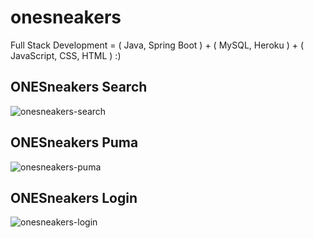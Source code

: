 # onesneakers
Full Stack Development  =  ( Java, Spring Boot ) + ( MySQL, Heroku ) + ( JavaScript, CSS, HTML ) :)

## ONESneakers Search
![onesneakers-search](https://user-images.githubusercontent.com/89559981/152619662-9108d35e-a01e-44e3-a351-588e91c9a30f.png)

## ONESneakers Puma
![onesneakers-puma](https://user-images.githubusercontent.com/89559981/152619664-1623f1ac-b392-428a-b5d6-4a15b78568c6.png)

## ONESneakers Login
![onesneakers-login](https://user-images.githubusercontent.com/89559981/152619668-8842f38b-458e-4397-8671-10c739306b56.png)

